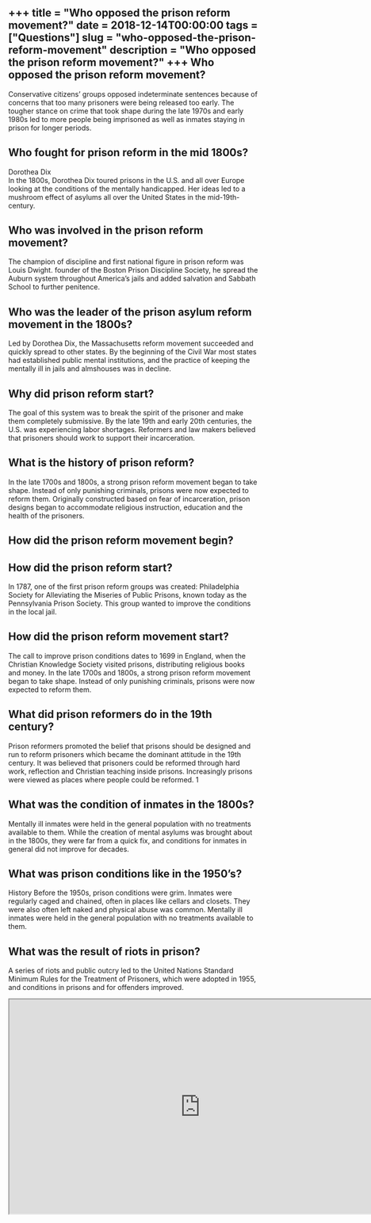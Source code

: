 +++
title = "Who opposed the prison reform movement?"
date = 2018-12-14T00:00:00
tags = ["Questions"]
slug = "who-opposed-the-prison-reform-movement"
description = "Who opposed the prison reform movement?"
+++
Who opposed the prison reform movement?
---------------------------------------

Conservative citizens’ groups opposed indeterminate sentences because of concerns that too many prisoners were being released too early. The tougher stance on crime that took shape during the late 1970s and early 1980s led to more people being imprisoned as well as inmates staying in prison for longer periods.

Who fought for prison reform in the mid 1800s?
----------------------------------------------

Dorothea Dix  
In the 1800s, Dorothea Dix toured prisons in the U.S. and all over Europe looking at the conditions of the mentally handicapped. Her ideas led to a mushroom effect of asylums all over the United States in the mid-19th-century.

Who was involved in the prison reform movement?
-----------------------------------------------

The champion of discipline and first national figure in prison reform was Louis Dwight. founder of the Boston Prison Discipline Society, he spread the Auburn system throughout America’s jails and added salvation and Sabbath School to further penitence.

Who was the leader of the prison asylum reform movement in the 1800s?
---------------------------------------------------------------------

Led by Dorothea Dix, the Massachusetts reform movement succeeded and quickly spread to other states. By the beginning of the Civil War most states had established public mental institutions, and the practice of keeping the mentally ill in jails and almshouses was in decline.

Why did prison reform start?
----------------------------

The goal of this system was to break the spirit of the prisoner and make them completely submissive. By the late 19th and early 20th centuries, the U.S. was experiencing labor shortages. Reformers and law makers believed that prisoners should work to support their incarceration.

What is the history of prison reform?
-------------------------------------

In the late 1700s and 1800s, a strong prison reform movement began to take shape. Instead of only punishing criminals, prisons were now expected to reform them. Originally constructed based on fear of incarceration, prison designs began to accommodate religious instruction, education and the health of the prisoners.

How did the prison reform movement begin?
-----------------------------------------

How did the prison reform start?
--------------------------------

In 1787, one of the first prison reform groups was created: Philadelphia Society for Alleviating the Miseries of Public Prisons, known today as the Pennsylvania Prison Society. This group wanted to improve the conditions in the local jail.

How did the prison reform movement start?
-----------------------------------------

The call to improve prison conditions dates to 1699 in England, when the Christian Knowledge Society visited prisons, distributing religious books and money. In the late 1700s and 1800s, a strong prison reform movement began to take shape. Instead of only punishing criminals, prisons were now expected to reform them.

What did prison reformers do in the 19th century?
-------------------------------------------------

Prison reformers promoted the belief that prisons should be designed and run to reform prisoners which became the dominant attitude in the 19th century. It was believed that prisoners could be reformed through hard work, reflection and Christian teaching inside prisons. Increasingly prisons were viewed as places where people could be reformed. 1

What was the condition of inmates in the 1800s?
-----------------------------------------------

Mentally ill inmates were held in the general population with no treatments available to them. While the creation of mental asylums was brought about in the 1800s, they were far from a quick fix, and conditions for inmates in general did not improve for decades.

What was prison conditions like in the 1950’s?
----------------------------------------------

History Before the 1950s, prison conditions were grim. Inmates were regularly caged and chained, often in places like cellars and closets. They were also often left naked and physical abuse was common. Mentally ill inmates were held in the general population with no treatments available to them.

What was the result of riots in prison?
---------------------------------------

A series of riots and public outcry led to the United Nations Standard Minimum Rules for the Treatment of Prisoners, which were adopted in 1955, and conditions in prisons and for offenders improved.

<iframe allow="accelerometer; autoplay; clipboard-write; encrypted-media; gyroscope; picture-in-picture" allowfullscreen="" class="__youtube_prefs__  epyt-is-override  no-lazyload" data-no-lazy="1" data-origheight="433" data-origwidth="770" data-skipgform_ajax_framebjll="" height="433" id="_ytid_89035" loading="lazy" src="https://www.youtube.com/embed/j8I749MuYbA?enablejsapi=1&autoplay=0&cc_load_policy=0&cc_lang_pref=&iv_load_policy=1&loop=0&modestbranding=0&rel=1&fs=1&playsinline=0&autohide=2&theme=dark&color=red&controls=1&" title="YouTube player" width="770"></iframe>